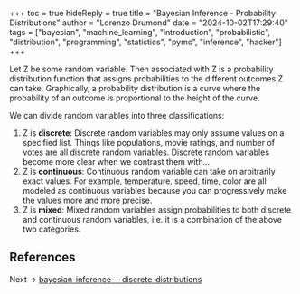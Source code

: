 +++
toc = true
hideReply = true
title = "Bayesian Inference - Probability Distributions"
author = "Lorenzo Drumond"
date = "2024-10-02T17:29:40"
tags = ["bayesian",  "machine_learning",  "introduction",  "probabilistic",  "distribution",  "programming",  "statistics",  "pymc",  "inference",  "hacker"]
+++



Let Z be some random variable. Then associated with Z is a probability distribution function that assigns probabilities to the different outcomes Z can take. Graphically, a probability distribution is a curve where the probability of an outcome is proportional to the height of the curve.

We can divide random variables into three classifications:

1. Z is **discrete**: Discrete random variables may only assume values on a specified list. Things like populations, movie ratings, and number of votes are all discrete random variables. Discrete random variables become more clear when we contrast them with...
2. Z is **continuous**: Continuous random variable can take on arbitrarily exact values. For example, temperature, speed, time, color are all modeled as continuous variables because you can progressively make the values more and more precise.
3. Z is **mixed**: Mixed random variables assign probabilities to both discrete and continuous random variables, i.e. it is a combination of the above two categories.

## References

Next -> [bayesian-inference---discrete-distributions](/wiki/bayesian-inference---discrete-distributions/)
